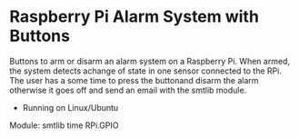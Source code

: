 # Raspberry Pi Alarm System with Buttons

Buttons to arm or disarm an alarm system on a Raspberry Pi. When armed, the system detects achange of state in one sensor connected to the RPi. The user has a some time to press the buttonand disarm the alarm otherwise it goes off and send an email with the smtlib module.


- Running on Linux/Ubuntu


Module:
smtlib
time
RPi.GPIO
